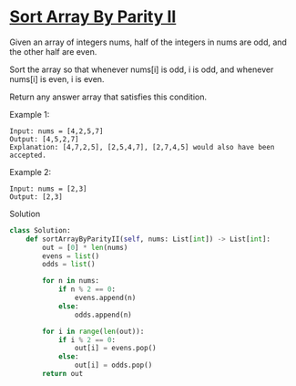 # [Sort Array By Parity II](https://leetcode.com/problems/sort-array-by-parity-ii/)

Given an array of integers nums, half of the integers in nums are odd, and the other half are even.

Sort the array so that whenever nums[i] is odd, i is odd, and whenever nums[i] is even, i is even.

Return any answer array that satisfies this condition.

Example 1:
```
Input: nums = [4,2,5,7]
Output: [4,5,2,7]
Explanation: [4,7,2,5], [2,5,4,7], [2,7,4,5] would also have been accepted.
```
Example 2:
```
Input: nums = [2,3]
Output: [2,3]
```
Solution
```python
class Solution:
    def sortArrayByParityII(self, nums: List[int]) -> List[int]:
        out = [0] * len(nums)
        evens = list()
        odds = list()

        for n in nums:
            if n % 2 == 0:
                evens.append(n)
            else:
                odds.append(n)

        for i in range(len(out)):
            if i % 2 == 0:
                out[i] = evens.pop()
            else:
                out[i] = odds.pop()
        return out
```